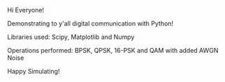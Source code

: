 Hi Everyone!

Demonstrating to y'all digital communication with Python!

Libraries used: Scipy, Matplotlib and Numpy

Operations performed: BPSK, QPSK, 16-PSK and QAM with added AWGN Noise

Happy Simulating!
